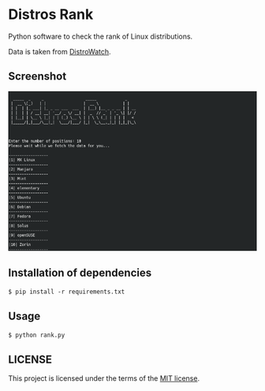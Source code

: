 # Distros Rank

Python software to check the rank of Linux distributions.

Data is taken from [DistroWatch](https://distrowatch.com/).

## Screenshot

<img src="image/distros-rank.png" alt="">

## Installation of dependencies

```
$ pip install -r requirements.txt
```

## Usage

```
$ python rank.py
```

## LICENSE

This project is licensed under the terms of the [MIT license](LICENSE).